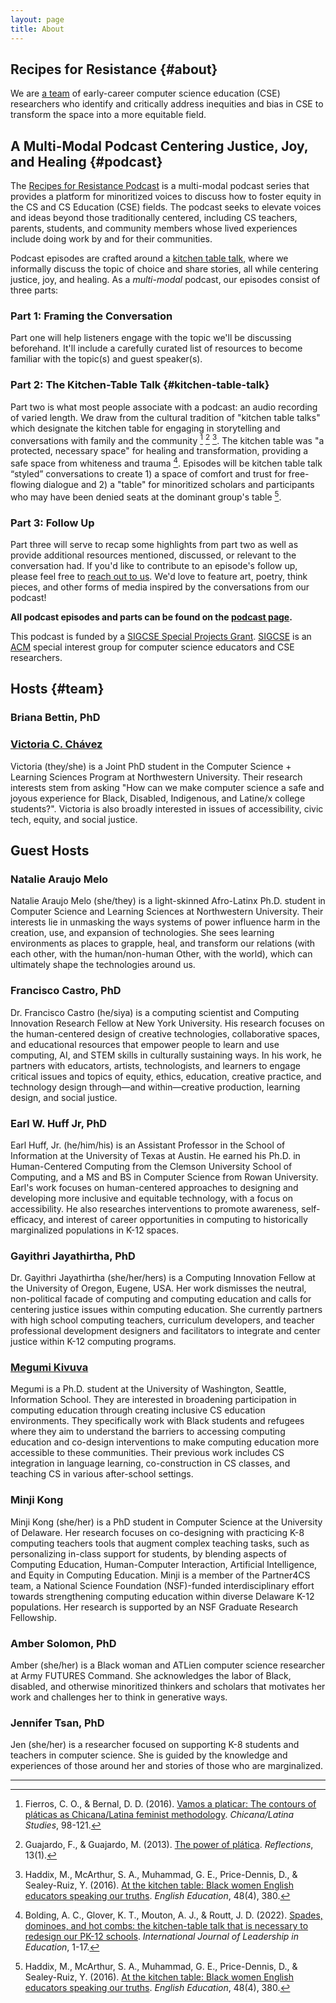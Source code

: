 ```yaml
---
layout: page
title: About
---
```


## Recipes for Resistance {#about}
We are [a team](#team) of early-career computer science education (CSE) researchers who identify and critically address inequities and bias in CSE to transform the space into a more equitable field.

## A Multi-Modal Podcast Centering Justice, Joy, and Healing {#podcast}
The [Recipes for Resistance Podcast](/podcast) is a multi-modal podcast series that provides a platform for minoritized voices to discuss how to foster equity in the CS and CS Education (CSE) fields. The podcast seeks to elevate voices and ideas beyond those traditionally centered, including CS teachers, parents, students, and community members whose lived experiences include doing work by and for their communities. 

Podcast episodes are crafted around a [kitchen table talk](#kitchen-table-talk), where we informally discuss the topic of choice and share stories, all while centering justice, joy, and healing. As a *multi-modal* podcast, our episodes consist of three parts: 

### Part 1: Framing the Conversation
Part one will help listeners engage with the topic we'll be discussing beforehand. It'll include a carefully curated list of resources to become familiar with the topic(s) and guest speaker(s).

### Part 2: The Kitchen-Table Talk {#kitchen-table-talk}
Part two is what most people associate with a podcast: an audio recording of varied length. We draw from the cultural tradition of "kitchen table talks" which designate the kitchen table for engaging in storytelling and conversations with family and the community [^Fierros] [^Guajardo] [^Haddix]. The kitchen table was "a protected, necessary space" for healing and transformation, providing a safe space from whiteness and trauma [^Bolding]. Episodes will be kitchen table talk “styled” conversations to create 1) a space of comfort and trust for free-flowing dialogue and 2) a "table" for minoritized scholars and participants who may have been denied seats at the dominant group's table [^Haddix]. 

### Part 3: Follow Up
Part three will serve to recap some highlights from part two as well as provide additional resources mentioned, discussed, or relevant to the conversation had. If you'd like to contribute to an episode's follow up, please feel free to [reach out to us](/contact). We'd love to feature art, poetry, think pieces, and other forms of media inspired by the conversations from our podcast!

**All podcast episodes and parts can be found on the [podcast page](/podcast).**

This podcast is funded by a [SIGCSE Special Projects Grant](https://sigcse.org/programs/special/2022.html). [SIGCSE](https://sigcse.org/about/profile.html) is an [ACM](https://www.acm.org) special interest group for computer science educators and CSE researchers. 

## Hosts {#team}

### Briana Bettin, PhD

### [Victoria C. Ch&aacute;vez](http://vickiebananas.com)
Victoria (they/she) is a Joint PhD student in the Computer Science + Learning Sciences Program at Northwestern University. Their research interests stem from asking "How can we make computer science a safe and joyous experience for Black, Disabled, Indigenous, and Latine/x college students?". Victoria is also broadly interested in issues of accessibility, civic tech, equity, and social justice.

## Guest Hosts

### Natalie Araujo Melo
Natalie Araujo Melo (she/they) is a light-skinned Afro-Latinx Ph.D. student in Computer Science and Learning Sciences at Northwestern University. Their interests lie in unmasking the ways systems of power influence harm in the creation, use, and expansion of technologies. She sees learning environments as places to grapple, heal, and transform our relations (with each other, with the human/non-human Other, with the world), which can ultimately shape the technologies around us.

### Francisco Castro, PhD
Dr. Francisco Castro (he/siya) is a computing scientist and Computing Innovation Research Fellow at New York University. His research focuses on the human-centered design of creative technologies, collaborative spaces, and educational resources that empower people to learn and use computing, AI, and STEM skills in culturally sustaining ways. In his work, he partners with educators, artists, technologists, and learners to engage critical issues and topics of equity, ethics, education, creative practice, and technology design through—and within—creative production, learning design, and social justice.

### Earl W. Huff Jr, PhD
Earl Huff, Jr. (he/him/his) is an Assistant Professor in the School of Information at the University of Texas at Austin. He earned his Ph.D. in Human-Centered Computing from the Clemson University School of Computing, and a MS and BS in Computer Science from Rowan University. Earl's work focuses on human-centered approaches to designing and developing more inclusive and equitable technology, with a focus on accessibility. He also researches interventions to promote awareness, self-efficacy, and interest of career opportunities in computing to historically marginalized populations in K-12 spaces.

### Gayithri Jayathirtha, PhD
Dr. Gayithri Jayathirtha (she/her/hers) is a Computing Innovation Fellow at the University of Oregon, Eugene, USA. Her work dismisses the neutral, non-political facade of computing and computing education and calls for centering justice issues within computing education. She currently partners with high school computing teachers, curriculum developers, and teacher professional development designers and facilitators to integrate and center justice within K-12 computing programs.

### [Megumi Kivuva](https://megumikivuva.github.io)
Megumi is a Ph.D. student at the University of Washington, Seattle, Information School. They are interested in broadening participation in computing education through creating inclusive CS education environments. They specifically work with Black students and refugees where they aim to understand the barriers to accessing computing education and co-design interventions to make computing education more accessible to these communities. Their previous work includes CS integration in language learning, co-construction in CS classes, and teaching CS in various after-school settings.

### Minji Kong
Minji Kong (she/her) is a PhD student in Computer Science at the University of Delaware. Her research focuses on co-designing with practicing K-8 computing teachers tools that augment complex teaching tasks, such as personalizing in-class support for students, by blending aspects of Computing Education, Human-Computer Interaction, Artificial Intelligence, and Equity in Computing Education. Minji is a member of the Partner4CS team, a National Science Foundation (NSF)-funded interdisciplinary effort towards strengthening computing education within diverse Delaware K-12 populations. Her research is supported by an NSF Graduate Research Fellowship.

### Amber Solomon, PhD
Amber (she/her) is a Black woman and ATLien computer science researcher at Army FUTURES Command. She acknowledges the labor of Black, disabled, and otherwise minoritized thinkers and scholars that motivates her work and challenges her to think in generative ways.

### Jennifer Tsan, PhD
Jen (she/her) is a researcher focused on supporting K-8 students and teachers in computer science. She is guided by the knowledge and experiences of those around her and stories of those who are marginalized.

---

[^Bolding]: Bolding, A. C., Glover, K. T., Mouton, A. J., & Routt, J. D. (2022). [Spades, dominoes, and hot combs: the kitchen-table talk that is necessary to redesign our PK-12 schools](https://www.researchgate.net/profile/April-Mouton/publication/358475840_Spades_dominoes_and_hot_combs_the_kitchen-table_talk_that_is_necessary_to_redesign_our_PK-12_schools/links/620880fdafa8884cabdf28f5/Spades-dominoes-and-hot-combs-the-kitchen-table-talk-that-is-necessary-to-redesign-our-PK-12-schools.pdf). *International Journal of Leadership in Education*, 1-17.

[^Fierros]: Fierros, C. O., & Bernal, D. D. (2016). [Vamos a platicar: The contours of pláticas as Chicana/Latina feminist methodology](https://thisbridgecalledcyberspace.net/FILES/3943.pdf). *Chicana/Latina Studies*, 98-121.

[^Guajardo]: Guajardo, F., & Guajardo, M. (2013). [The power of plática](https://reflectionsjournal.net/wp-content/uploads/CopyrightUpdates/Vol13N1/Reflections13.1-The-Power-of-Platica.pdf). *Reflections*, 13(1).

[^Haddix]: Haddix, M., McArthur, S. A., Muhammad, G. E., Price-Dennis, D., & Sealey-Ruiz, Y. (2016). [At the kitchen table: Black women English educators speaking our truths](https://d1wqtxts1xzle7.cloudfront.net/47950588/EE0484Provocateurpword-with-cover-page-v2.pdf?Expires=1661048895&Signature=JX9YNlnZR7bAzBc0vANZaMWDcJnpsdYsEOAEJTejt-UA3wiWNa7MO4TFZtG-on3MsILPXx2v6IJwycGHVp9KoeKrR7njP6uf34hSgN0x2cw5by5QvDdR-OQbF4V6V57L6~CQ6zjK5BH2l8diHDLuoI6w4JPEeplaT383OeFX2vrJUsayKgECQvAiWYCMkYmKMaa2m2Lz5MJwo8Khf2yFd5Teko0eXAeFn8RLhofszXoX4dF756DqwnAevsACrqSHH1NGIqPuHmjdsp1LSvYp7km1ijhA1b54McApkCR8lRY8oc2ueQuGTRx6gu0gfq2157MmeNdbxjf9dZhMbodSaQ__&Key-Pair-Id=APKAJLOHF5GGSLRBV4ZA). *English Education*, 48(4), 380.
